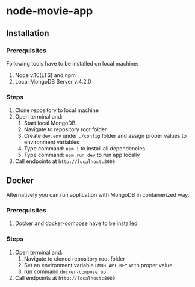 # node-movie-app

## Installation

### Prerequisites

Following tools have to be installed on local machine:

1. Node v.10(LTS) and npm
1. Local MongoDB Server v.4.2.0

### Steps

1. Clone repository to local machine
1. Open terminal and:
    1. Start local MongoDB
    1. Navigate to repository root folder
    1. Create `dev.env` under `./config` folder and assign proper values to environment variables
    1. Type command: `npm i` to install all dependencies
    1. Type command: `npm run dev` to run app locally
1. Call endpoints at `http://localhost:3000`

## Docker

Alternatively you can run application with MongoDB in containerized way.

### Prerequisites

1. Docker and docker-compose have to be installed

### Steps
1. Open terminal and:
    1. Navigate to cloned repository root folder
    1. Set an environment variable `OMDB_API_KEY` with proper value
    1. run command `docker-compose up`
1. Call endpoints at `http://localhost:8080`
